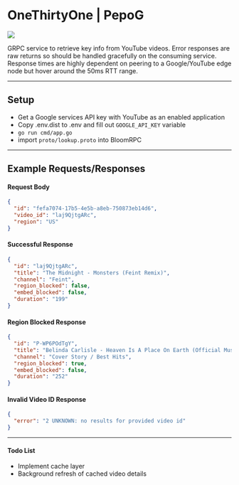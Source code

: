 # OneThirtyOne | PepoG

![](https://cdn.betterttv.net/emote/609258eb39b5010444d0be7c/2x)

GRPC service to retrieve key info from YouTube videos. Error responses are raw returns so should be handled
gracefully on the consuming service. Response times are highly dependent on peering to a Google/YouTube edge 
node but hover around the 50ms RTT range.

---
## Setup
- Get a Google services API key with YouTube as an enabled application
- Copy .env.dist to .env and fill out `GOOGLE_API_KEY` variable
- `go run cmd/app.go`
- import `proto/lookup.proto` into BloomRPC

---
## Example Requests/Responses

#### Request Body
```json
{
  "id": "fefa7074-17b5-4e5b-a8eb-750873eb14d6",
  "video_id": "laj9QjtgARc",
  "region": "US"
}
```

#### Successful Response
```json
{
  "id": "laj9QjtgARc",
  "title": "The Midnight - Monsters (Feint Remix)",
  "channel": "Feint",
  "region_blocked": false,
  "embed_blocked": false,
  "duration": "199"
}
```

#### Region Blocked Response
```json
{
  "id": "P-WP6POdTgY",
  "title": "Belinda Carlisle - Heaven Is A Place On Earth (Official Music Video)",
  "channel": "Cover Story / Best Hits",
  "region_blocked": true,
  "embed_blocked": false,
  "duration": "252"
}
```

#### Invalid Video ID Response
```json
{
  "error": "2 UNKNOWN: no results for provided video id"
}
```

---

#### Todo List
- Implement cache layer
- Background refresh of cached video details